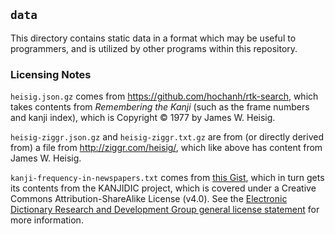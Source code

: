 ## `data`

This directory contains static data in a format which may be useful to programmers, and is utilized by other programs within this repository.

### Licensing Notes

`heisig.json.gz` comes from https://github.com/hochanh/rtk-search, which takes contents from _Remembering the Kanji_ (such as the frame numbers and kanji index), which is Copyright © 1977 by James W. Heisig.

`heisig-ziggr.json.gz` and `heisig-ziggr.txt.gz` are from (or directly derived from) a file from http://ziggr.com/heisig/, which like above has content from James W. Heisig.

`kanji-frequency-in-newspapers.txt` comes from [this Gist](https://gist.github.com/Kimtaro/50da080ff3cf6202f55a), which in turn gets its contents from the KANJIDIC project, which is covered under a Creative Commons Attribution-ShareAlike License (v4.0). See the [Electronic Dictionary Research and Development Group general license statement](https://www.edrdg.org/edrdg/licence.html) for more information.

